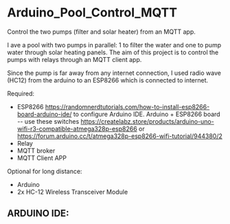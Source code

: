 # Arduino_Pool_Control_MQTT
Control the two pumps (filter and solar heater) from an MQTT app. 

I ave a pool with two pumps in parallel: 1 to filter the water and one to pump water through solar heating panels. The aim of this project is to control the pumps with relays through an MQTT client app. 

Since the pump is far away from any internet connection, I used radio wave (HC12) from the arduino to an ESP8266 which is connected to internet.

Required:
- ESP8266 https://randomnerdtutorials.com/how-to-install-esp8266-board-arduino-ide/ to configure Arduino IDE. Arduino + ESP8266 board -- use these switches https://createlabz.store/products/arduino-uno-wifi-r3-compatible-atmega328p-esp8266 or https://forum.arduino.cc/t/atmega328p-esp8266-wifi-tutorial/944380/2
- Relay
- MQTT broker
- MQTT Client APP

Optional for long distance:
- Arduino
- 2x HC-12 Wireless Transceiver Module



ARDUINO IDE:
- 
